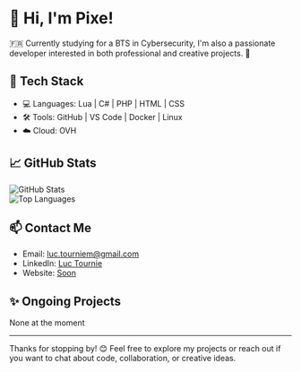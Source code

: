 # 👋 Hi, I'm Pixe!

:fr: Currently studying for a BTS in Cybersecurity, I'm also a passionate developer interested in both professional and creative projects. 🚀

## 🧰 Tech Stack

- 💻 Languages: Lua | C# | PHP | HTML | CSS  
- 🛠️ Tools: GitHub | VS Code | Docker | Linux  
- ☁️ Cloud: OVH  

## 📈 GitHub Stats

![GitHub Stats](https://github-readme-stats.vercel.app/api?username=pixe71&show_icons=true&theme=radical)  
![Top Languages](https://github-readme-stats.vercel.app/api/top-langs/?username=pixe71&layout=compact&theme=radical)

## 📫 Contact Me

- Email: [luc.tourniem@gmail.com](mailto:luc.tourniem@gmail.com)  
- LinkedIn: [Luc Tournie](https://www.linkedin.com/in/luc-tourni%C3%A9-862ba0224/)  
- Website: [Soon]()

## ✨ Ongoing Projects

None at the moment

---

Thanks for stopping by! 😊 Feel free to explore my projects or reach out if you want to chat about code, collaboration, or creative ideas.
